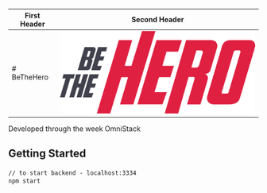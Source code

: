 First Header | Second Header
------------ | -------------
# BeTheHero | ![BeTheHero](https://github.com/lucasSPro/BeTheHero/blob/master/Frontend/src/assets/logo.svg)
Developed through the week OmniStack
## Getting Started

```
// to start backend - localhost:3334
npm start

```
